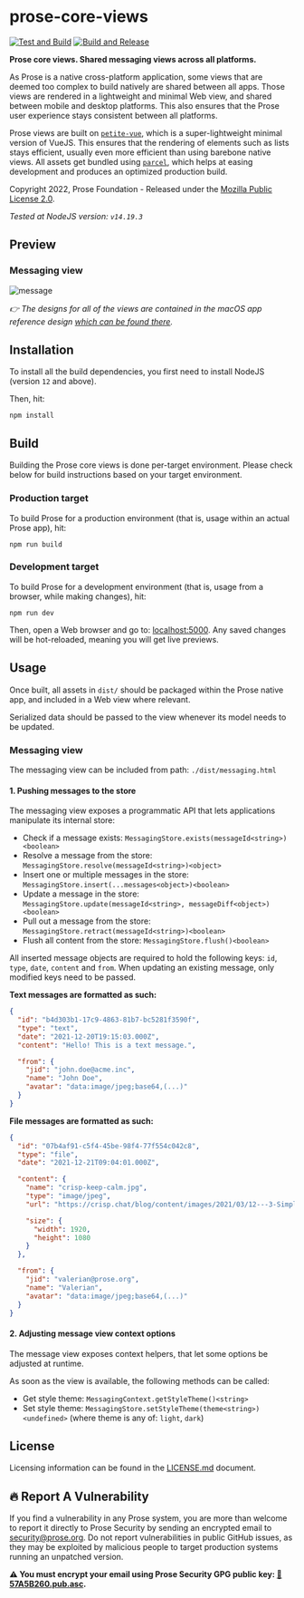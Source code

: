 # prose-core-views

[![Test and Build](https://github.com/prose-im/prose-core-views/actions/workflows/test.yml/badge.svg?branch=master)](https://github.com/prose-im/prose-core-views/actions/workflows/test.yml) [![Build and Release](https://github.com/prose-im/prose-core-views/actions/workflows/build.yml/badge.svg)](https://github.com/prose-im/prose-core-views/actions/workflows/build.yml)

**Prose core views. Shared messaging views across all platforms.**

As Prose is a native cross-platform application, some views that are deemed too complex to build natively are shared between all apps. Those views are rendered in a lightweight and minimal Web view, and shared between mobile and desktop platforms. This also ensures that the Prose user experience stays consistent between all platforms.

Prose views are built on [`petite-vue`](https://github.com/vuejs/petite-vue), which is a super-lightweight minimal version of VueJS. This ensures that the rendering of elements such as lists stays efficient, usually even more efficient than using barebone native views. All assets get bundled using [`parcel`](https://parceljs.org/), which helps at easing development and produces an optimized production build.

Copyright 2022, Prose Foundation - Released under the [Mozilla Public License 2.0](./LICENSE.md).

_Tested at NodeJS version: `v14.19.3`_

## Preview

### Messaging view

![message](https://user-images.githubusercontent.com/1451907/174491797-e6e75017-d9ca-4b6e-a3b7-d910292e3a09.png)

_👉 The designs for all of the views are contained in the macOS app reference design [which can be found there](https://github.com/prose-im/prose-medley/blob/master/designs/app/prose-app-macos.sketch)._

## Installation

To install all the build dependencies, you first need to install NodeJS (version `12` and above).

Then, hit:

```
npm install
```

## Build

Building the Prose core views is done per-target environment. Please check below for build instructions based on your target environment.

### Production target

To build Prose for a production environment (that is, usage within an actual Prose app), hit:

```
npm run build
```

### Development target

To build Prose for a development environment (that is, usage from a browser, while making changes), hit:

```
npm run dev
```

Then, open a Web browser and go to: [localhost:5000](http://localhost:5000/). Any saved changes will be hot-reloaded, meaning you will get live previews.

## Usage

Once built, all assets in `dist/` should be packaged within the Prose native app, and included in a Web view where relevant.

Serialized data should be passed to the view whenever its model needs to be updated.

### Messaging view

The messaging view can be included from path: `./dist/messaging.html`

#### 1. Pushing messages to the store

The messaging view exposes a programmatic API that lets applications manipulate its internal store:

- Check if a message exists: `MessagingStore.exists(messageId<string>)<boolean>`
- Resolve a message from the store: `MessagingStore.resolve(messageId<string>)<object>`
- Insert one or multiple messages in the store: `MessagingStore.insert(...messages<object>)<boolean>`
- Update a message in the store: `MessagingStore.update(messageId<string>, messageDiff<object>)<boolean>`
- Pull out a message from the store: `MessagingStore.retract(messageId<string>)<boolean>`
- Flush all content from the store: `MessagingStore.flush()<boolean>`

All inserted message objects are required to hold the following keys: `id`, `type`, `date`, `content` and `from`. When updating an existing message, only modified keys need to be passed.

**Text messages are formatted as such:**

```json
{
  "id": "b4d303b1-17c9-4863-81b7-bc5281f3590f",
  "type": "text",
  "date": "2021-12-20T19:15:03.000Z",
  "content": "Hello! This is a text message.",

  "from": {
    "jid": "john.doe@acme.inc",
    "name": "John Doe",
    "avatar": "data:image/jpeg;base64,(...)"
  }
}
```

**File messages are formatted as such:**

```json
{
  "id": "07b4af91-c5f4-45be-98f4-77f554c042c8",
  "type": "file",
  "date": "2021-12-21T09:04:01.000Z",

  "content": {
    "name": "crisp-keep-calm.jpg",
    "type": "image/jpeg",
    "url": "https://crisp.chat/blog/content/images/2021/03/12---3-Simple-Actions-to-Tackle-Email-Overload.jpg",

    "size": {
      "width": 1920,
      "height": 1080
    }
  },

  "from": {
    "jid": "valerian@prose.org",
    "name": "Valerian",
    "avatar": "data:image/jpeg;base64,(...)"
  }
}
```

#### 2. Adjusting message view context options

The message view exposes context helpers, that let some options be adjusted at runtime.

As soon as the view is available, the following methods can be called:

- Get style theme: `MessagingContext.getStyleTheme()<string>`
- Set style theme: `MessagingStore.setStyleTheme(theme<string>)<undefined>` (where theme is any of: `light`, `dark`)

## License

Licensing information can be found in the [LICENSE.md](./LICENSE.md) document.

## :fire: Report A Vulnerability

If you find a vulnerability in any Prose system, you are more than welcome to report it directly to Prose Security by sending an encrypted email to [security@prose.org](mailto:security@prose.org). Do not report vulnerabilities in public GitHub issues, as they may be exploited by malicious people to target production systems running an unpatched version.

**:warning: You must encrypt your email using Prose Security GPG public key: [:key:57A5B260.pub.asc](https://files.prose.org/public/keys/gpg/57A5B260.pub.asc).**
